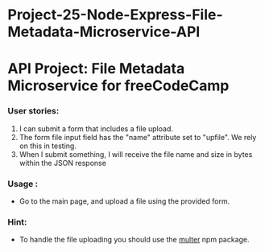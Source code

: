 # Project-25-Node-Express-File-Metadata-Microservice-API

# API Project: File Metadata Microservice for freeCodeCamp

###    User stories:
1. I can submit a form that includes a file upload.
2. The form file input field  has the "name" attribute set to "upfile". We rely on this in testing.
3. When I submit something, I will receive the file name and size in bytes within the JSON response

### Usage :
* Go to the main page, and upload a file using the provided form.

### Hint:
* To handle the file uploading you should use the [multer](https://www.npmjs.com/package/multer) npm package.
